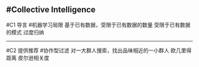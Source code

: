 #Collective Intelligence
---
#C1 导言
#机器学习局限
基于已有数据，受限于已有数据的数量
受限于已有数据的模式
过度归纳


----
#C2 提供推荐
#协作型过滤
对一大群人搜索，找出品味相近的一小群人
欧几里得距离
皮尔逊相关度
